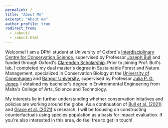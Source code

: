 ```yaml
---
permalink: /
title: "About Me"
excerpt: "About me"
author_profile: true
redirect_from: 
  - /about/
  - /about.html
---
```


Welcome! I am a DPhil student at University of Oxford's [Interdisciplinary Centre for Conservation Science](https://iccs.org.uk/), supervised by Professor [Joseph Bull](https://www.biology.ox.ac.uk/people/joseph-bull) and funded through Oxford's [Clarendon Scholarship](https://www.ox.ac.uk/clarendon). Prior to joining Prof. Bull's lab,
I completed my dual master's degree in Sustainable Forest and Nature Management, specialized in Conservation Biology at the [University of Copenhagen](https://studies.ku.dk/masters/sustainable-forest-and-nature-management/) and [Bangor University](https://www.bangor.ac.uk/courses/postgraduate-taught/sustainable-forest-and-nature-management-sufonama-erasmus-mundus-course), supervised by Professor [Julia P. G. Jones](https://www.bangor.ac.uk/staff/sens/julia-patricia-gordon-jones-010356/en). I obtained my bachelor's degree in Environmental Engineering from Malta's College of Arts, Science and Technology.

My interests lie in further understanding whether conservation initatives and policies are working around the globe. As a continuation of [Bull et al. (2021)](https://doi.org/10.1111/cobi.13570) and [Grace et al. (2021)](https://doi.org/10.1016/j.biocon.2021.109259)'s research, I will be focusing on constructing counterfactuals using species population as a basis for impact evaluation.
If you're also interested in this area, do feel free to get in touch!


